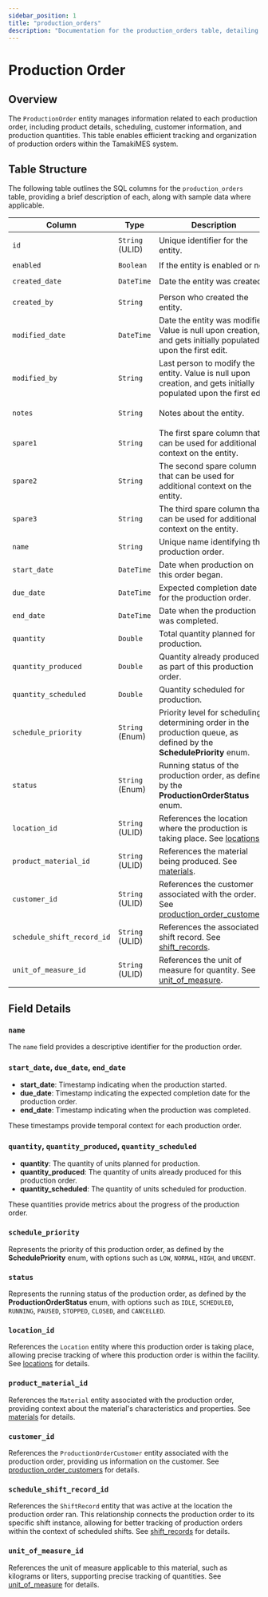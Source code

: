 ```yaml
---
sidebar_position: 1
title: "production_orders"
description: "Documentation for the production_orders table, detailing columns and constraints in the database schema."
---
```


# Production Order

## Overview

The `ProductionOrder` entity manages information related to each production order, including product details,
scheduling, customer information, and production quantities. This table enables efficient tracking and organization of
production orders within the TamakiMES system.

## Table Structure

The following table outlines the SQL columns for the `production_orders` table, providing a brief description of each, along
with sample data where applicable.

| Column                     | Type            | Description                                                                                                                               | Example                             |
|----------------------------|-----------------|-------------------------------------------------------------------------------------------------------------------------------------------|-------------------------------------|
| `id`                       | `String` (ULID) | Unique identifier for the entity.                                                                                                         | `01JAP8RJBN-8ZTPXSGY-J9GSDPE1`      |
| `enabled`                  | `Boolean`       | If the entity is enabled or not.                                                                                                          | `true`                              |
| `created_date`             | `DateTime`      | Date the entity was created.                                                                                                              | `2024-12-31T19:48:44Z`              |
| `created_by`               | `String`        | Person who created the entity.                                                                                                            | `TamakiMES`                         |
| `modified_date`            | `DateTime`      | Date the entity was modified. Value is null upon creation, and gets initially populated upon the first edit.                              | `2024-12-31T19:48:44Z`              |
| `modified_by`              | `String`        | Last person to modify the entity. Value is null upon creation, and gets initially populated upon the first edit.                          | `TamakiMES`                         |
| `notes`                    | `String`        | Notes about the entity.                                                                                                                   | `This entity has these extra notes` |
| `spare1`                   | `String`        | The first spare column that can be used for additional context on the entity.                                                             | `some extra context 1`              |
| `spare2`                   | `String`        | The second spare column that can be used for additional context on the entity.                                                            | `some extra context 2`              |
| `spare3`                   | `String`        | The third spare column that can be used for additional context on the entity.                                                             | `some extra context 3`              |
| `name`                     | `String`        | Unique name identifying the production order.                                                                                             | `Order001`                          |
| `start_date`               | `DateTime`      | Date when production on this order began.                                                                                                 | `2024-05-01 08:00:00`               |
| `due_date`                 | `DateTime`      | Expected completion date for the production order.                                                                                        | `2024-06-15 00:00:00`               |
| `end_date`                 | `DateTime`      | Date when the production was completed.                                                                                                   | `2024-07-01 12:00:00`               |
| `quantity`                 | `Double`        | Total quantity planned for production.                                                                                                    | `500.0`                             |
| `quantity_produced`        | `Double`        | Quantity already produced as part of this production order.                                                                               | `250.0`                             |
| `quantity_scheduled`       | `Double`        | Quantity scheduled for production.                                                                                                        | `300.0`                             |
| `schedule_priority`        | `String` (Enum) | Priority level for scheduling, determining order in the production queue, as defined by the **SchedulePriority** enum.                    | `NORMAL`                            |
| `status`                   | `String` (Enum) | Running status of the production order, as defined by the **ProductionOrderStatus** enum.                                                 | `IDLE`                              |
| `location_id`              | `String` (ULID) | References the location where the production is taking place. See [locations](../location-model/location).                                | `01JAP8RJBN-8ZTPXSGY-J9GSDPE1`      |
| `product_material_id`      | `String` (ULID) | References the material being produced. See [materials](../material-model/material).                                                      | `01JAP8RJBN-8ZTPXSGY-J9GSDPE1`      |
| `customer_id`              | `String` (ULID) | References the customer associated with the order. See [production_order_customers](../production-order-model/production-order-customer). | `01JAP8RJBN-8ZTPXSGY-J9GSDPE1`      |
| `schedule_shift_record_id` | `String` (ULID) | References the associated shift record. See [shift_records](../shift-model/shift-record).                                                 | `01JAP8RJBN-8ZTPXSGY-J9GSDPE1`      |
| `unit_of_measure_id`       | `String` (ULID) | References the unit of measure for quantity. See [unit_of_measure](../utility-models/unit-of-measure-model/unit-of-measure).              | `01JAP8R5RT-3FPXQABY-7KQZT6VF`      |

## Field Details

### `name`

The `name` field provides a descriptive identifier for the production order.

### `start_date`, `due_date`, `end_date`

- **start_date**: Timestamp indicating when the production started.
- **due_date**: Timestamp indicating the expected completion date for the production order.
- **end_date**: Timestamp indicating when the production was completed.

These timestamps provide temporal context for each production order.

### `quantity`, `quantity_produced`, `quantity_scheduled`

- **quantity**: The quantity of units planned for production.
- **quantity_produced**: The quantity of units already produced for this production order.
- **quantity_scheduled**: The quantity of units scheduled for production.

These quantities provide metrics about the progress of the production order.

### `schedule_priority`

Represents the priority of this production order, as defined by the **SchedulePriority** enum,
with options such as `LOW`, `NORMAL`, `HIGH`, and `URGENT`.

### `status`

Represents the running status of the production order, as defined by the **ProductionOrderStatus** enum, with options such as
`IDLE`, `SCHEDULED`, `RUNNING`, `PAUSED`, `STOPPED`, `CLOSED`, and `CANCELLED`.

### `location_id`

References the `Location` entity where this production order is taking place, allowing precise tracking of where
this production order is within the facility.
See [locations](../location-model/location) for details.

### `product_material_id`

References the `Material` entity associated with the production order, providing context about the material's characteristics and
properties.
See [materials](../material-model/material) for details.

### `customer_id`

References the `ProductionOrderCustomer` entity associated with the production order, providing us information on the customer.
See [production_order_customers](../production-order-model/production-order-customer) for details.

### `schedule_shift_record_id`

References the `ShiftRecord` entity that was active at the location the production order ran. This relationship connects the production order to its specific shift instance, allowing for better tracking of production orders within the context of scheduled shifts.
See [shift_records](../shift-model/shift-record) for details.

### `unit_of_measure_id`

References the unit of measure applicable to this material, such as kilograms or liters, supporting precise tracking of quantities.
See [unit_of_measure](../utility-models/unit-of-measure-model/unit-of-measure) for details.
